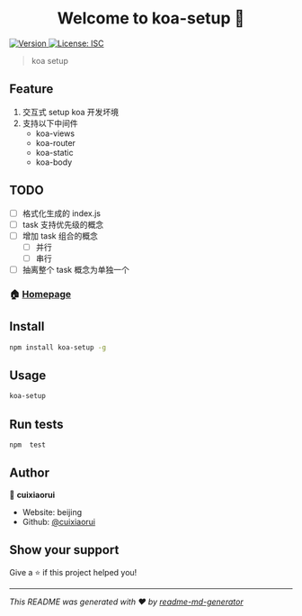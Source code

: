 <h1 align="center">Welcome to koa-setup 👋</h1>
<p>
  <a href="https://www.npmjs.com/package/koa-setup" target="_blank">
    <img alt="Version" src="https://img.shields.io/npm/v/koa-setup.svg">
  </a>
  <a href="#" target="_blank">
    <img alt="License: ISC" src="https://img.shields.io/badge/License-ISC-yellow.svg" />
  </a>
</p>

> koa setup


## Feature

1. 交互式 setup koa 开发坏境
2. 支持以下中间件
   - koa-views
   - koa-router
   - koa-static
   - koa-body


## TODO

- [ ] 格式化生成的 index.js
- [ ] task 支持优先级的概念
- [ ] 增加 task 组合的概念
  - [ ] 并行
  - [ ] 串行
- [ ] 抽离整个 task 概念为单独一个

### 🏠 [Homepage](https://github.com/cuixiaorui/koa-setup)

## Install

```sh
npm install koa-setup -g
```

## Usage

```sh
koa-setup
```

## Run tests

```sh
npm  test
```

## Author

👤 **cuixiaorui**

* Website: beijing
* Github: [@cuixiaorui](https://github.com/cuixiaorui)

## Show your support

Give a ⭐️ if this project helped you!

***
_This README was generated with ❤️ by [readme-md-generator](https://github.com/kefranabg/readme-md-generator)_
